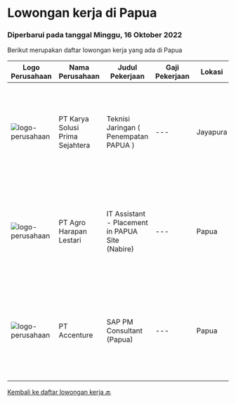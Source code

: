 
  # Lowongan kerja di Papua

  ### Diperbarui pada tanggal Minggu, 16 Oktober 2022

  Berikut merupakan daftar lowongan kerja yang ada di Papua

  |Logo Perusahaan | Nama Perusahaan | Judul Pekerjaan | Gaji Pekerjaan | Lokasi | Deskripsi | Tanggal diunggah | Pranala |
  | -------------- | --------------- | --------------- | --------- | --------- | -------------- | ------- | ----------- |
  |![logo-perusahaan](https://image-service-cdn.seek.com.au/bb0f2c313297f2db3d497466b95d7da85644edc0/ee4dce1061f3f616224767ad58cb2fc751b8d2dc)|PT Karya Solusi Prima Sejahtera|Teknisi Jaringan ( Penempatan PAPUA )|---|Jayapura|KUALIFIKASI Pendidikan minimal SMK Teknik Komputer &amp; Jaringan/Arus Lemah/sejenisnya Memiliki pengalaman sebagai teknisi minimal 1 tahun  Memiliki...|Kamis, 13 Oktober 2022|https://www.jobstreet.co.id/id/job/teknisi-jaringan-penempatan-papua-4066561?token=0~f6302f20-66bd-4efc-a6ec-4d526e9b0221&sectionRank=1&jobId=jobstreet-id-job-4066561|
|![logo-perusahaan](https://image-service-cdn.seek.com.au/cf504cf0fd63cff79d8947c0ec301d1bfb683f57/ee4dce1061f3f616224767ad58cb2fc751b8d2dc)|PT Agro Harapan Lestari|IT Assistant - Placement in PAPUA Site (Nabire)|---|Papua|Job Descriptions: Microsoft Windows Server (2003, 2008R2) administration, installation, disaster recovery planning, backups, performance analysis, and...|Minggu, 02 Oktober 2022|https://www.jobstreet.co.id/id/job/it-assistant-placement-in-papua-site-nabire-4043199?token=0~f6302f20-66bd-4efc-a6ec-4d526e9b0221&sectionRank=2&jobId=jobstreet-id-job-4043199|
|![logo-perusahaan](https://image-service-cdn.seek.com.au/b7421b8f8728c12962b323fe7c97484c15d95994/ee4dce1061f3f616224767ad58cb2fc751b8d2dc)|PT Accenture|SAP PM Consultant (Papua)|---|Papua|Accenture is a leading global professional services company, providing a broad range of services in strategy and consulting, interactive, technology...|Rabu, 05 Oktober 2022|https://www.jobstreet.co.id/id/job/sap-pm-consultant-papua-4037481?token=0~f6302f20-66bd-4efc-a6ec-4d526e9b0221&sectionRank=3&jobId=jobstreet-id-job-4037481|


  [Kembali ke daftar lowongan kerja 🔙](../README.md#daftar-lowongan-kerja)
  